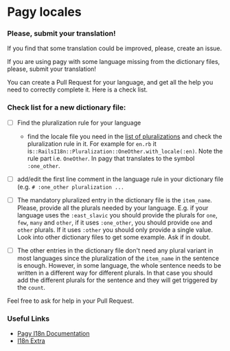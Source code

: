 # Pagy locales

### Please, submit your translation!

If you find that some translation could be improved, please, create an issue.

If you are using pagy with some language missing from the dictionary files, please, submit your translation!

You can create a Pull Request for your language, and get all the help you need to correctly complete it. Here is a check list.

### Check list for a new dictionary file:

- [ ] Find the pluralization rule for your language
    - find the locale file you need in the [list of pluralizations](https://github.com/svenfuchs/rails-i18n/tree/master/rails/pluralization) and check the pluralization rule in it. For example for `en.rb` it is`::RailsI18n::Pluralization::OneOther.with_locale(:en)`. Note the rule part i.e. `OneOther`. In pagy that translates to the symbol `:one_other`.

- [ ] add/edit the first line comment in the language rule in your dictionary file (e.g. `# :one_other pluralization ...`

- [ ] The mandatory pluralized entry in the dictionary file is the `item_name`. Please, provide all the plurals needed by your language. E.g. if your language uses the `:east_slavic` you should provide the plurals for `one`, `few`, `many` and `other`, if it uses `:one_other`, you should provide `one` and `other` plurals. If it uses `:other` you should only provide a single value. Look into other dictionary files to get some example. Ask if in doubt.

- [ ] The other entries in the dictionary file don't need any plural variant in most languages since the pluralization of the `item_name` in the sentence is enough. However, in some language, the whole sentence needs to be written in a different way for different plurals. In that case you should add the different plurals for the sentence and they will get triggered by the `count`.

Feel free to ask for help in your Pull Request.

### Useful Links

* [Pagy I18n Documentation](https://ddnexus.github.io/pagy/api/frontend#i18n)
* [I18n Extra](https://ddnexus.github.io/pagy/extras/i18n)

